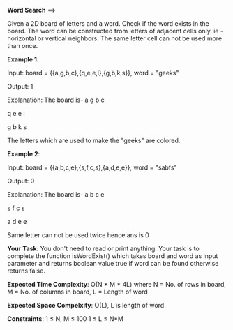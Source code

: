 **Word Search** ==>

Given a 2D board of letters and a word. Check if the word exists in the board. The word can be constructed from letters of adjacent cells only. ie - horizontal or vertical neighbors. The same letter cell can not be used more than once.

**Example 1**:

Input: board = {{a,g,b,c},{q,e,e,l},{g,b,k,s}}, word = "geeks"

Output: 1

Explanation: The board is-
a g b c

q e e l

g b k s

The letters which are used to make the
"geeks" are colored.

**Example 2**:

Input: board = {{a,b,c,e},{s,f,c,s},{a,d,e,e}}, word = "sabfs"

Output: 0

Explanation: The board is-
a b c e

s f c s

a d e e

Same letter can not be used twice hence ans is 0

**Your Task**:
You don't need to read or print anything. Your task is to complete the function isWordExist() which takes board and word as input parameter and returns boolean value true if word can be found otherwise returns false.

**Expected Time Complexity**: O(N * M * 4L) where N = No. of rows in board, M = No. of columns in board, L = Length of word

**Expected Space Compelxity**: O(L), L is length of word.

**Constraints**:
1 ≤ N, M ≤ 100
1 ≤ L ≤ N*M